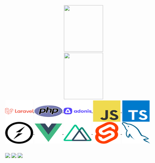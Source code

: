 ##

<div align="center">
  <a href="https://github.com/umvinicius">
  <img width="50%" height="150px" src="https://github-readme-stats.vercel.app/api?username=umvinicius&show_icons=true&theme=radical&include_allcommits=true&count_private=false"/>
  <img width="50%" height="150px" src="https://github-readme-stats.vercel.app/api/top-langs/?username=umvinicius&layout=compact&langs_count=16&theme=radical"/>
</div>

  
<div>
  <img align="center" height="70" width="90" src="https://github.com/devicons/devicon/blob/master/icons/laravel/laravel-original-wordmark.svg"/>
  <img align="center" height="70" width="90" src="https://github.com/devicons/devicon/blob/master/icons/php/php-original.svg"/>
  <img align="center" height="70" width="90" src="https://github.com/devicons/devicon/blob/master/icons/adonisjs/adonisjs-original-wordmark.svg"/>
  <img align="center" height="70" width="90" src="https://github.com/devicons/devicon/blob/master/icons/javascript/javascript-original.svg"/>
  <img align="center" height="70" width="90" src="https://github.com/devicons/devicon/blob/master/icons/typescript/typescript-original.svg"/>
  <img align="center" height="70" width="90" src="https://github.com/devicons/devicon/blob/master/icons/socketio/socketio-original.svg"/>
  <img align="center" height="70" width="90" src="https://github.com/devicons/devicon/blob/master/icons/vuejs/vuejs-original.svg"/>
  <img align="center" height="70" width="90" src="https://github.com/devicons/devicon/blob/master/icons/nuxtjs/nuxtjs-original.svg"/>
  <img align="center" height="70" width="90" src="https://github.com/devicons/devicon/blob/master/icons/svelte/svelte-original.svg"/>
  <img align="center" height="70" width="90" src="https://github.com/devicons/devicon/blob/master/icons/mysql/mysql-original.svg"/>
</div>

  ##
  
<div>
  <a href="https://github.com/umvinicius" target="_blank"><img src="https://img.shields.io/badge/GitHub-100000?style=for-the-badge&logo=github&logoColor=white" target="_blank"></a>
  <a href="https://www.linkedin.com/in/vinicius-alves-reis-0a1369190/" target="_blank"><img src="https://img.shields.io/badge/LinkedIn-0077B5?style=for-the-badge&logo=linkedin&logoColor=white" target="_blank"></a>
  <a href="mailto:vinicius19681@gmail.com" target="_blank"><img src="https://img.shields.io/badge/Gmail-D14836?style=for-the-badge&logo=gmail&logoColor=white" target="_blank"></a>
</div>  
